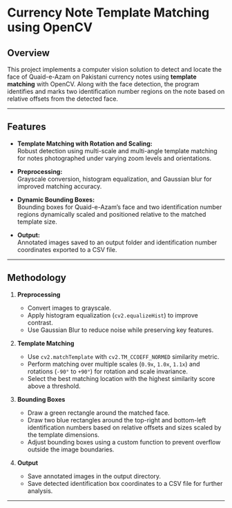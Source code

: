 # Currency Note Template Matching using OpenCV

## Overview
This project implements a computer vision solution to detect and locate the face of Quaid-e-Azam on Pakistani currency notes using **template matching** with OpenCV. Along with the face detection, the program identifies and marks two identification number regions on the note based on relative offsets from the detected face.

---

## Features

- **Template Matching with Rotation and Scaling:**  
  Robust detection using multi-scale and multi-angle template matching for notes photographed under varying zoom levels and orientations.

- **Preprocessing:**  
  Grayscale conversion, histogram equalization, and Gaussian blur for improved matching accuracy.

- **Dynamic Bounding Boxes:**  
  Bounding boxes for Quaid-e-Azam’s face and two identification number regions dynamically scaled and positioned relative to the matched template size.

- **Output:**  
  Annotated images saved to an output folder and identification number coordinates exported to a CSV file.

---

## Methodology

1. **Preprocessing**  
   - Convert images to grayscale.  
   - Apply histogram equalization (`cv2.equalizeHist`) to improve contrast.  
   - Use Gaussian Blur to reduce noise while preserving key features.

2. **Template Matching**  
   - Use `cv2.matchTemplate` with `cv2.TM_CCOEFF_NORMED` similarity metric.  
   - Perform matching over multiple scales (`0.9x`, `1.0x`, `1.1x`) and rotations (`-90°` to `+90°`) for rotation and scale invariance.  
   - Select the best matching location with the highest similarity score above a threshold.

3. **Bounding Boxes**  
   - Draw a green rectangle around the matched face.  
   - Draw two blue rectangles around the top-right and bottom-left identification numbers based on relative offsets and sizes scaled by the template dimensions.  
   - Adjust bounding boxes using a custom function to prevent overflow outside the image boundaries.

4. **Output**  
   - Save annotated images in the output directory.  
   - Save detected identification box coordinates to a CSV file for further analysis.

---
